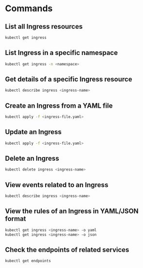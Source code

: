 # Commands

## List all Ingress resources

```bash
kubectl get ingress
```

## List Ingress in a specific namespace

```bash
kubectl get ingress -n <namespace>
```

## Get details of a specific Ingress resource

```bash
kubectl describe ingress <ingress-name>
```

## Create an Ingress from a YAML file

```bash
kubectl apply -f <ingress-file.yaml>
```

## Update an Ingress

```bash
kubectl apply -f <ingress-file.yaml>
```

## Delete an Ingress

```bash
kubectl delete ingress <ingress-name>
```

## View events related to an Ingress

```bash
kubectl describe ingress <ingress-name>
```

## View the rules of an Ingress in YAML/JSON format

```bash
kubectl get ingress <ingress-name> -o yaml
kubectl get ingress <ingress-name> -o json
```

## Check the endpoints of related services

```bash
kubectl get endpoints
```
